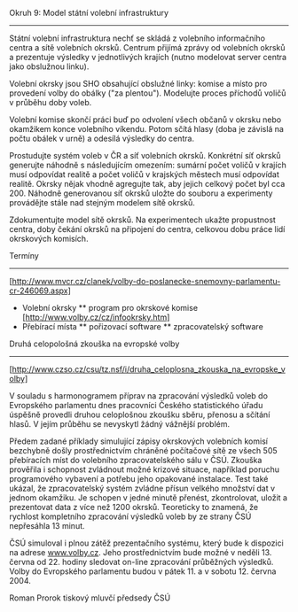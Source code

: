 Okruh 9: Model státní volební infrastruktury
********************************************

Státní volební infrastruktura nechť se skládá z volebního informačního centra
a sítě volebních okrsků. Centrum přijímá zprávy od volebních okrsků a prezentuje
výsledky v jednotlivých krajích (nutno modelovat server centra jako obslužnou linku).

Volební okrsky jsou SHO obsahující obslužné linky: komise a místo pro provedení
volby do obálky ("za plentou"). Modelujte proces příchodů voličů v průběhu doby voleb.

Volební komise skončí práci buď po odvolení všech občanů v okrsku nebo okamžikem
konce volebního víkendu. Potom sčítá hlasy (doba je závislá na počtu obálek v urně)
a odesílá výsledky do centra.

Prostudujte systém voleb v ČR a síť volebních okrsků. Konkrétní síť okrsků generujte
náhodně s následujícím omezením: sumární počet voličů v krajích musí odpovídat realitě
a počet voličů v krajských městech musí odpovídat realitě. Okrsky nějak vhodně
agregujte tak, aby jejich celkový počet byl cca 200. Náhodně generovanou síť okrsků
uložte do souboru a experimenty provádějte stále nad stejným modelem sítě okrsků.

Zdokumentujte model sítě okrsků. Na experimentech ukažte propustnost centra, doby čekání
okrsků na připojení do centra, celkovou dobu práce lidí okrskových komisích.


Termíny
*******
[http://www.mvcr.cz/clanek/volby-do-poslanecke-snemovny-parlamentu-cr-246069.aspx]

* Volební okrsky
** program pro okrskové komise [http://www.volby.cz/cz/infookrsky.htm]
* Přebírací místa
** pořizovací software
** zpracovatelský software


Druhá celopološná zkouška na evropské volby
*******************************************
[http://www.czso.cz/csu/tz.nsf/i/druha_celoplosna_zkouska_na_evropske_volby]

V souladu s harmonogramem příprav na zpracování výsledků voleb do Evropského parlamentu dnes pracovníci Českého statistického úřadu úspěšně provedli druhou celoplošnou zkoušku sběru, přenosu a sčítání hlasů. V jejím průběhu se nevyskytl žádný vážnější problém. 

Předem zadané příklady simulující zápisy okrskových volebních komisí bezchybně došly prostřednictvím chráněné počítačové sítě ze všech 505 přebíracích míst do volebního zpracovatelského sálu v ČSÚ. Zkouška prověřila i schopnost zvládnout možné krizové situace, například poruchu programového vybavení a potřebu jeho opakované instalace. Test také ukázal, že zpracovatelský systém zvládne přísun velkého množství dat v jednom okamžiku. Je schopen v jedné minutě přenést, zkontrolovat, uložit a prezentovat data z více než 1200 okrsků. Teoreticky to znamená, že rychlost kompletního zpracování výsledků voleb by ze strany ČSÚ nepřesáhla 13 minut. 

ČSÚ simuloval i plnou zátěž prezentačního systému, který bude k dispozici na adrese www.volby.cz. Jeho prostřednictvím bude možné v neděli 13. června od 22. hodiny sledovat on-line zpracování průběžných výsledků. Volby do Evropského parlamentu budou v pátek 11. a v sobotu 12. června 2004. 

Roman Prorok
tiskový mluvčí předsedy ČSÚ 

